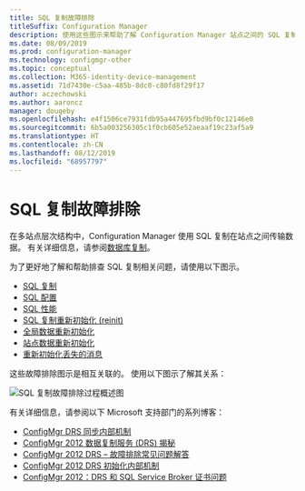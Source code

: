 ```yaml
---
title: SQL 复制故障排除
titleSuffix: Configuration Manager
description: 使用这些图示来帮助了解 Configuration Manager 站点之间的 SQL 复制并进行故障排除
ms.date: 08/09/2019
ms.prod: configuration-manager
ms.technology: configmgr-other
ms.topic: conceptual
ms.collection: M365-identity-device-management
ms.assetid: 71d7430e-c5aa-485b-8dc0-c80fd8f29f17
author: aczechowski
ms.author: aaroncz
manager: dougeby
ms.openlocfilehash: e4f1506ce7931fdb95a447695fbd9bf0c12146e0
ms.sourcegitcommit: 6b5a003256305c1f0cb605e52aeaaf19c23af5a9
ms.translationtype: HT
ms.contentlocale: zh-CN
ms.lasthandoff: 08/12/2019
ms.locfileid: "68957797"
---
```

# <a name="troubleshoot-sql-replication"></a>SQL 复制故障排除

在多站点层次结构中，Configuration Manager 使用 SQL 复制在站点之间传输数据。 有关详细信息，请参阅[数据库复制](/sccm/core/plan-design/hierarchy/database-replication)。

为了更好地了解和帮助排查 SQL 复制相关问题，请使用以下图示。

- [SQL 复制](/sccm/core/servers/manage/replication/sql-replication)
- [SQL 配置](/sccm/core/servers/manage/replication/sql-configuration)
- [SQL 性能](/sccm/core/servers/manage/replication/sql-performance)
- [SQL 复制重新初始化 (reinit)](/sccm/core/servers/manage/replication/sql-replication-reinit)
- [全局数据重新初始化](/sccm/core/servers/manage/replication/global-data-reinit)
- [站点数据重新初始化](/sccm/core/servers/manage/replication/site-data-reinit)
- [重新初始化丢失的消息](/sccm/core/servers/manage/replication/reinit-missing-message)

这些故障排除图示是相互关联的。 使用以下图示了解其关系：

![SQL 复制故障排除过程概述图](media/overview.png)

<!-- PNG used instead of SVG because of weird blankspace in the SVG. The SVG file exists in the same location. -->

有关详细信息，请参阅以下 Microsoft 支持部门的系列博客：

- [ConfigMgr DRS 同步内部机制](https://blogs.technet.microsoft.com/umairkhan/2019/06/01/configmgr-drs-synchronization-internals/)
- [ConfigMgr 2012 数据复制服务 (DRS) 揭秘](https://blogs.technet.microsoft.com/umairkhan/2014/02/17/configmgr-2012-data-replication-service-drs-unleashed/)
- [ConfigMgr 2012 DRS – 故障排除常见问题解答](https://blogs.technet.microsoft.com/umairkhan/2014/03/24/configmgr-2012-drs-troubleshooting-faqs/)
- [ConfigMgr 2012 DRS 初始化内部机制](https://blogs.technet.microsoft.com/umairkhan/2015/01/21/configmgr-2012-drs-initialization-internals/)
- [ConfigMgr 2012：DRS 和 SQL Service Broker 证书问题](https://blogs.technet.microsoft.com/umairkhan/2013/12/12/configmgr-2012-drs-and-sql-service-broker-certificate-issues/)
